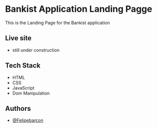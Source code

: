 # Bankist Application Landing Pagge

This is the Landing Page for the Bankist application

## Live site

- still under construction

## Tech Stack

- HTML
- CSS
- JavaScript
- Dom Manipulation

## Authors

- [@Felipebarcon](https://www.github.com/Felipebarcon)
